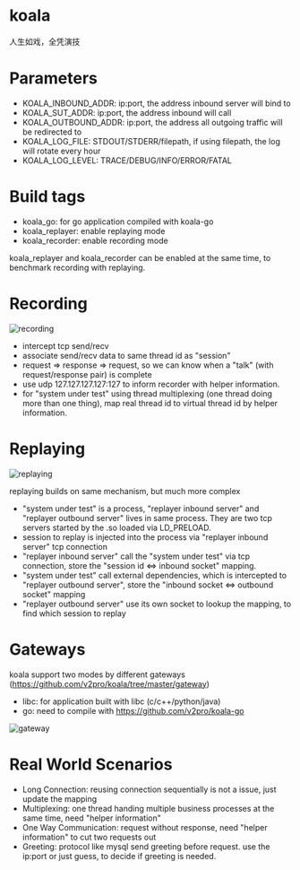 # koala

人生如戏，全凭演技

# Parameters

* KOALA_INBOUND_ADDR: ip:port, the address inbound server will bind to
* KOALA_SUT_ADDR: ip:port, the address inbound will call
* KOALA_OUTBOUND_ADDR: ip:port, the address all outgoing traffic will be redirected to
* KOALA_LOG_FILE: STDOUT/STDERR/filepath, if using filepath, the log will rotate every hour
* KOALA_LOG_LEVEL: TRACE/DEBUG/INFO/ERROR/FATAL

# Build tags

* koala_go: for go application compiled with koala-go
* koala_replayer: enable replaying mode
* koala_recorder: enable recording mode

koala_replayer and koala_recorder can be enabled at the same time, to benchmark recording with replaying.

# Recording

![recording](https://docs.google.com/drawings/d/1IRmc6LH4tLq9l8ELF2XaGouzqr51Hb-0n2QN25zpiEg/pub?w=669&h=471)

* intercept tcp send/recv
* associate send/recv data to same thread id as "session"
* request => response => request, so we can know when a "talk" (with request/response pair) is complete
* use udp 127.127.127.127:127 to inform recorder with helper information.
* for "system under test" using thread multiplexing (one thread doing more than one thing), 
map real thread id to virtual thread id by helper information.

# Replaying

![replaying](https://docs.google.com/drawings/d/1uTW-4Hedimy4mLGTQtCG5lDLrmYfWXMZm6PfuabRdYY/pub?w=960&h=720)

replaying builds on same mechanism, but much more complex

* "system under test" is a process, "replayer inbound server" and "replayer outbound server" lives in same process. 
They are two tcp servers started by the .so loaded via LD_PRELOAD.
* session to replay is injected into the process via "replayer inbound server" tcp connection
* "replayer inbound server" call the "system under test" via tcp connection, store the "session id <=> inbound socket" mapping.
* "system under test" call external dependencies, which is intercepted to "replayer outbound server", store the "inbound socket <=> outbound socket" mapping
* "replayer outbound server" use its own socket to lookup the mapping, to find which session to replay

# Gateways

koala support two modes by different gateways (https://github.com/v2pro/koala/tree/master/gateway)

* libc: for application built with libc (c/c++/python/java)
* go: need to compile with https://github.com/v2pro/koala-go

![gateway](https://docs.google.com/drawings/d/1vhdY_RTws99Iy0UgKYmTW6vGYUymHarG1zcDsmbwLOQ/pub?w=1214&h=988)

# Real World Scenarios

* Long Connection: reusing connection sequentially is not a issue, just update the mapping
* Multiplexing: one thread handing multiple business processes at the same time, need "helper information"
* One Way Communication: request without response, need "helper information" to cut two requests out
* Greeting: protocol like mysql send greeting before request. use the ip:port or just guess, to decide if greeting is needed.

